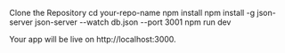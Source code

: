 Clone the Repository
cd your-repo-name
npm install
npm install -g json-server
json-server --watch db.json --port 3001
npm run dev

Your app will be live on http://localhost:3000.
